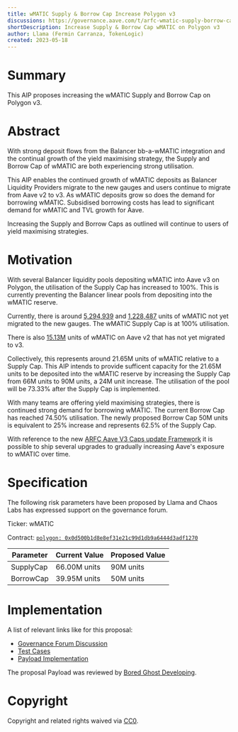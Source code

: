 ```yaml
---
title: wMATIC Supply & Borrow Cap Increase Polygon v3
discussions: https://governance.aave.com/t/arfc-wmatic-supply-borrow-cap-increase-polygon-v3/13095
shortDescription: Increase Supply & Borrow Cap wMATIC on Polygon v3
author: Llama (Fermin Carranza, TokenLogic)
created: 2023-05-18
---
```


# Summary

This AIP proposes increasing the wMATIC Supply and Borrow Cap on Polygon v3.

# Abstract

With strong deposit flows from the Balancer bb-a-wMATIC integration and the continual growth of the yield maximising strategy, the Supply and Borrow Cap of wMATIC are both experiencing strong utilisation.

This AIP enables the continued growth of wMATIC deposits as Balancer Liquidity Providers migrate to the new gauges and users continue to migrate from Aave v2 to v3. As wMATIC deposits grow so does the demand for borrowing wMATIC. Subsidised borrowing costs has lead to significant demand for wMATIC and TVL growth for Aave.

Increasing the Supply and Borrow Caps as outlined will continue to users of yield maximising strategies.

# Motivation

With several Balancer liquidity pools depositing wMATIC into Aave v3 on Polygon, the utilisation of the Supply Cap has increased to 100%. This is currently preventing the Balancer linear pools from depositing into the wMATIC reserve. 

Currently, there is around [5,294,939](https://app.balancer.fi/#/polygon/pool/0x8159462d255c1d24915cb51ec361f700174cd99400000000000000000000075d) and [1,228,487](https://app.balancer.fi/#/polygon/pool/0xb20fc01d21a50d2c734c4a1262b4404d41fa7bf000000000000000000000075c) units of wMATIC not yet migrated to the new gauges. The wMATIC Supply Cap is at 100% utilisation.

There is also [15.13M](https://app.aave.com/markets/?marketName=proto_polygon) units of wMATIC on Aave v2 that has not yet migrated to v3. 

Collectively, this represents around 21.65M units of wMATIC relative to a Supply Cap. This AIP intends to provide sufficent capacity for the 21.65M units to be deposited into the wMATIC reserve by increasing the Supply Cap from 66M units to 90M units, a 24M unit increase. The utilisation of the pool will be 73.33% after the Supply Cap is implemented.

With many teams are offering yield maximising strategies, there is continued strong demand for borrowing wMATIC. The current Borrow Cap has reached 74.50% utilisation. The newly proposed Borrow Cap 50M units is equivalent to 25% increase and represents 62.5% of the Supply Cap.

With reference to the new [ARFC Aave V3 Caps update Framework](https://governance.aave.com/t/arfc-aave-v3-caps-update-framework/11937/1) it is possible to ship several upgrades to gradually increasing Aave's exposure to wMATIC over time.

# Specification

The following risk parameters have been proposed by Llama and Chaos Labs has expressed support on the governance forum.

Ticker: wMATIC

Contract: [`polygon: 0x0d500b1d8e8ef31e21c99d1db9a6444d3adf1270`](https://polygonscan.com/address/0x0d500b1d8e8ef31e21c99d1db9a6444d3adf1270)

|Parameter|Current Value|Proposed Value|
| --- | --- | --- |
|SupplyCap|66.00M units|90M units|
|BorrowCap|39.95M units|50M units|

# Implementation

A list of relevant links like for this proposal:

* [Governance Forum Discussion](https://governance.aave.com/t/arfc-wmatic-supply-borrow-cap-increase-polygon-v3/13095)
* [Test Cases](https://github.com/bgd-labs/aave-proposals/blob/main/src/AaveV3CapsUpdates_20230518/AaveV3PolCapsUpdates_20230518_PayloadTest.t.sol)
* [Payload Implementation](https://github.com/bgd-labs/aave-proposals/blob/main/src/AaveV3CapsUpdates_20230518/AaveV3PolCapsUpdates_20230518_Payload.sol)

The proposal Payload was reviewed by [Bored Ghost Developing](https://bgdlabs.com/).

# Copyright

Copyright and related rights waived via [CC0](https://creativecommons.org/publicdomain/zero/1.0/).
